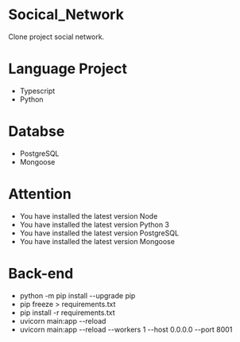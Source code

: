 # Socical_Network 

Clone project social network.

# Language Project
* Typescript
* Python

# Databse
* PostgreSQL
* Mongoose

# Attention
* You have installed the latest version Node
* You have installed the latest version Python 3
* You have installed the latest version PostgreSQL
* You have installed the latest version Mongoose


# Back-end
* python -m pip install --upgrade pip
* pip freeze > requirements.txt
* pip install -r requirements.txt
* uvicorn main:app --reload
* uvicorn main:app --reload --workers 1 --host 0.0.0.0 --port 8001